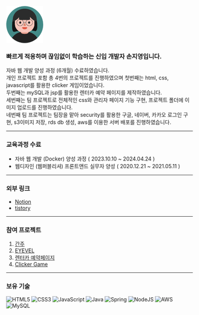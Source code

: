 <img align="center" src="https://github.com/Sonjiyo/sonjiyo/blob/main/upload/profile.png?raw=true" width="100"/>
<br>

### 빠르게 적응하며 끊임없이 학습하는 신입 개발자 손지영입니다.
자바 웹 개발 양성 과정 (6개월) 수료하였습니다. <br>
개인 프로젝트 포함 총 4번의 프로젝트를 진행하였으며 첫번째는 html, css, javascript를 활용한 clicker 게임이었습니다.<br>
두번째는 mySQL과 jsp를 활용한 렌터카 예약 페이지를 제작하였습니다.<br>
세번째는 팀 프로젝트로 전체적인 css와 관리자 페이지 기능 구현, 프로젝트 폴더에 이미지 업로드를 진행하였습니다.<br>
네번째 팀 프로젝트는 팀장을 맡아 security를 활용한 구글, 네이버, 카카오 로그인 구현, s3이미지 저장, rds db 생성, aws를 이용한 서버 배포를 진행하였습니다.

--- 

### 교육과정 수료 
* 자바 웹 개발 (Docker) 양성 과정 ( 2023.10.10 ~ 2024.04.24 )
* 웹디자인 (웹퍼블리셔) 프론트앤드 실무자 양성 ( 2020.12.21 ~ 2021.05.11 )

---
### 외부 링크
* [Notion](https://planet-leopard-fb2.notion.site/5aa724e0664c4110a270db0580ef0944?pvs=4)
* [tistory](https://tofumushroom.tistory.com/)

---

### 참여 프로젝트 
1. [ 간주 ](https://planet-leopard-fb2.notion.site/ded05c955f0b4f0a902a75267416c359?pvs=4)
2. [ EYEVEL ](https://planet-leopard-fb2.notion.site/EYEVEL-c369ea08116a42d385cd0f59e33b5a93?pvs=4)
3. [렌터카 예약페이지](https://github.com/Sonjiyo/SYJ_RentcarPage)
4. [Clicker Game](https://github.com/Sonjiyo/clickerGame)

---

### 보유 기술 

![HTML5](https://img.shields.io/badge/html5-%23E34F26.svg?style=for-the-badge&logo=html5&logoColor=white)
![CSS3](https://img.shields.io/badge/css3-%231572B6.svg?style=for-the-badge&logo=css3&logoColor=white)
![JavaScript](https://img.shields.io/badge/javascript-%23323330.svg?style=for-the-badge&logo=javascript&logoColor=%23F7DF1E)
![Java](https://img.shields.io/badge/Java-007396?style=for-the-badge&logo=Java&logoColor=white)
![Spring](https://img.shields.io/badge/Spring-6DB33F?style=for-the-badge&logo=Spring&logoColor=white)
![NodeJS](https://img.shields.io/badge/node.js-6DA55F?style=for-the-badge&logo=node.js&logoColor=white)
![AWS](https://img.shields.io/badge/AWS-%23FF9900.svg?style=for-the-badge&logo=amazon-aws&logoColor=white)
![MySQL](https://img.shields.io/badge/Mysql-4479A1?style=for-the-badge&logo=Mysql&logoColor=white)

<br>

<br/>
<br/>
